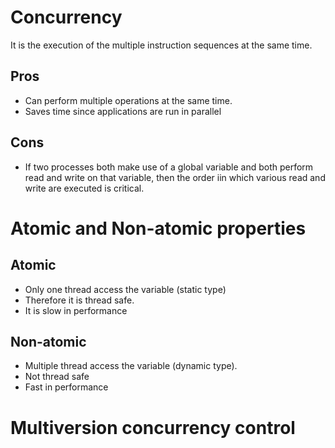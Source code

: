 <h1>Concurrency</h1>
  <p>
    It is the execution of the multiple instruction sequences at the same time.
  </p>
  <h2>Pros</h2>
    <ul>
      <li>Can perform multiple operations at the same time.</li>
      <li>Saves time since applications are run in parallel</li>
    </ul>
  <h2>Cons</h2>
    <ul>
      <li> If two processes both make use of a global variable and both perform read and write on that variable, then the order iin which various read and write are executed is critical.</li>
    </ul>
<h1>Atomic and Non-atomic properties</h1>
  <h2>Atomic</h2>
    <ul>
      <li>Only one thread access the variable (static type)</li>
      <li>Therefore it is thread safe.</li>
      <li>It is slow in performance</li>
    </ul>
  <h2>Non-atomic</h2>
    <ul>
      <li>Multiple thread access the variable (dynamic type).</li>
      <li>Not thread safe</li>
      <li>Fast in performance</li>
    </ul>
<h1>Multiversion concurrency control</h1>
    
